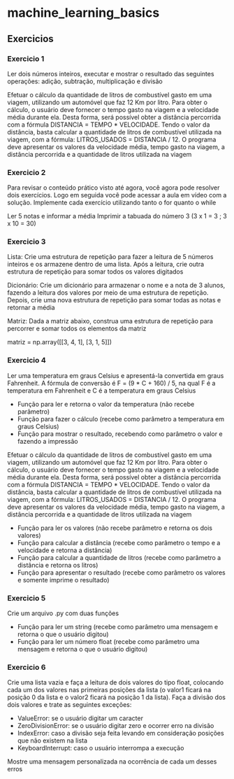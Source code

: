 # machine_learning_basics

## Exercicios
### Exercicio 1

Ler dois números inteiros, executar e mostrar o resultado das seguintes operações: adição, subtração, multiplicação e divisão

Efetuar o cálculo da quantidade de litros de combustível gasto em uma viagem, utilizando um automóvel que faz 12 Km por litro. Para obter o cálculo, o usuário deve fornecer o tempo gasto na viagem e a velocidade média durante ela. Desta forma, será possível obter a distância percorrida com a fórmula DISTANCIA = TEMPO * VELOCIDADE. Tendo o valor da distância, basta calcular a quantidade de litros de combustível utilizada na viagem, com a fórmula: LITROS_USADOS = DISTANCIA / 12. O programa deve apresentar os valores da velocidade média, tempo gasto na viagem, a distância percorrida e a quantidade de litros utilizada na viagem

### Exercicio 2

Para revisar o conteúdo prático visto até agora, você agora pode resolver dois exercícios. Logo em seguida você pode acessar a aula em vídeo com a solução. Implemente cada exercício utilizando tanto o for quanto o while

Ler 5 notas e informar a média
Imprimir a tabuada do número 3 (3 x 1 = 3 ; 3 x 10 = 30)

### Exercicio 3

Lista: Crie uma estrutura de repetição para fazer a leitura de 5 números inteiros e os armazene dentro de uma lista. Após a leitura, crie outra estrutura de repetição para somar todos os valores digitados

Dicionário: Crie um dicionário para armazenar o nome e a nota de 3 alunos, fazendo a leitura dos valores por meio de uma estrutura de repetição. Depois, crie uma nova estrutura de repetição para somar todas as notas e retornar a média


Matriz: Dada a matriz abaixo, construa uma estrutura de repetição para percorrer e somar todos os elementos da matriz

matriz = np.array([[3, 4, 1],
                   [3, 1, 5]])


### Exercicio 4

Ler uma temperatura em graus Celsius e apresentá-la convertida em graus Fahrenheit. A fórmula de conversão é F = (9 * C + 160) / 5, na qual F é a temperatura em Fahrenheit e C é a temperatura em graus Celsius
- Função para ler e retorna o valor da temperatura (não recebe parâmetro)
- Função para fazer o cálculo (recebe como parâmetro a temperatura em graus Celsius)
- Função para mostrar o resultado, recebendo como parâmetro o valor e fazendo a impressão



Efetuar o cálculo da quantidade de litros de combustível gasto em uma viagem, utilizando um automóvel que faz 12 Km por litro. Para obter o cálculo, o usuário deve fornecer o tempo gasto na viagem e a velocidade média durante ela. Desta forma, será possível obter a distância percorrida com a fórmula DISTANCIA = TEMPO * VELOCIDADE. Tendo o valor da distância, basta calcular a quantidade de litros de combustível utilizada na viagem, com a fórmula: LITROS_USADOS = DISTANCIA / 12. O programa deve apresentar os valores da velocidade média, tempo gasto na viagem, a distância percorrida e a quantidade de litros utilizada na viagem
- Função para ler os valores (não recebe parâmetro e retorna os dois valores)
- Função para calcular a distância (recebe como parâmetro o tempo e a velocidade e retorna a distância)
- Função para calcular a quantidade de litros (recebe como parâmetro a distância e retorna os litros)
- Função para apresentar o resultado (recebe como parâmetro os valores e somente imprime o resultado)


### Exercicio 5

Crie um arquivo .py com duas funções
- Função para ler um string (recebe como parâmetro uma mensagem e retorna o que o usuário digitou)
- Função para ler um número float (recebe como parâmetro uma mensagem e retorna o que o usuário digitou)

### Exercicio 6

Crie uma lista vazia e faça a leitura de dois valores do tipo float, colocando cada um dos valores nas primeiras posições da lista (o valor1 ficará na posição 0 da lista e o valor2 ficará na posição 1 da lista). Faça a divisão dos dois valores e trate as seguintes exceções:
- ValueError: se o usuário digitar um caracter
- ZeroDivisionError: se o usuário digitar zero e ocorrer erro na divisão
- IndexError: caso a divisão seja feita levando em consideração posições que não existem na lista
- KeyboardInterrupt: caso o usuário interrompa a execução



Mostre uma mensagem personalizada na ocorrência de cada um desses erros
